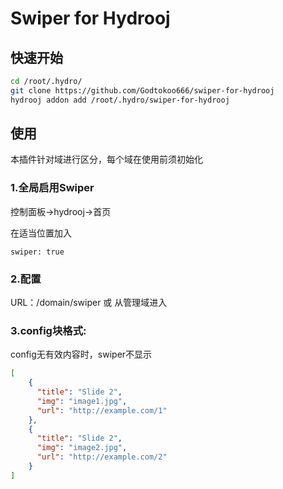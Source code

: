 ﻿# Swiper for Hydrooj

## 快速开始
```bash
cd /root/.hydro/
git clone https://github.com/Godtokoo666/swiper-for-hydrooj
hydrooj addon add /root/.hydro/swiper-for-hydrooj
```
## 使用

本插件针对域进行区分，每个域在使用前须初始化

### 1.全局启用Swiper

控制面板->hydrooj->首页

在适当位置加入
```config
swiper: true
```

### 2.配置
URL：/domain/swiper 或 从管理域进入

### 3.config块格式:
config无有效内容时，swiper不显示
```json
[
    {
      "title": "Slide 2",
      "img": "image1.jpg",
      "url": "http://example.com/1"
    },
    {
      "title": "Slide 2",
      "img": "image2.jpg",
      "url": "http://example.com/2"
    }
]
```
